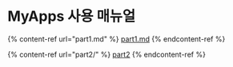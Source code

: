 # MyApps 사용 매뉴얼



{% content-ref url="part1.md" %}
[part1.md](part1.md)
{% endcontent-ref %}

{% content-ref url="part2/" %}
[part2](part2/)
{% endcontent-ref %}



